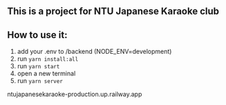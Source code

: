 ## This is a project for NTU Japanese Karaoke club

## How to use it:

1. add your .env to /backend (NODE_ENV=development)
2. run `yarn install:all`
3. run `yarn start`
4. open a new terminal
5. run `yarn server`

ntujapanesekaraoke-production.up.railway.app

